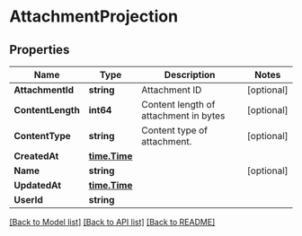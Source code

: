 # AttachmentProjection

## Properties

Name | Type | Description | Notes
------------ | ------------- | ------------- | -------------
**AttachmentId** | **string** | Attachment ID | [optional] 
**ContentLength** | **int64** | Content length of attachment in bytes | [optional] 
**ContentType** | **string** | Content type of attachment. | [optional] 
**CreatedAt** | [**time.Time**](time.Time) |  | 
**Name** | **string** |  | [optional] 
**UpdatedAt** | [**time.Time**](time.Time) |  | 
**UserId** | **string** |  | 

[[Back to Model list]](../README#documentation-for-models) [[Back to API list]](../README#documentation-for-api-endpoints) [[Back to README]](../README)



